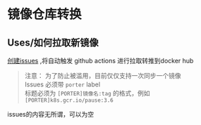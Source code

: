 # 镜像仓库转换

Uses/如何拉取新镜像
-------
[创建issues](https://github.com/ygqygq2/docker-image-mirror/issues/new?assignees=&labels=porter&template=image-porter.md&title=%5BPORTER%5D) ,将自动触发 github actions 进行拉取转推到docker hub

>注意：
>为了防止被滥用，目前仅仅支持一次同步一个镜像    
>Issues 必须带 `porter` label    
>标题必须为 `[PORTER]镜像名:tag` 的格式，例如`[PORTER]k8s.gcr.io/pause:3.6`    

issues的内容无所谓，可以为空
